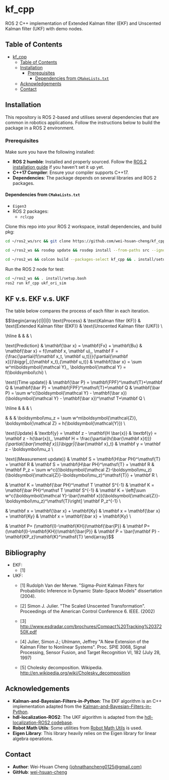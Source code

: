 # kf_cpp
ROS 2 C++ implementation of Extended Kalman filter (EKF) and Unscented Kalman filter (UKF) with demo nodes.

## Table of Contents

- [kf_cpp](#kf_cpp)
  - [Table of Contents](#table-of-contents)
  - [Installation](#installation)
    - [Prerequisites](#prerequisites)
      - [Dependencies from `CMakeLists.txt`](#dependencies-from-cmakeliststxt)
  - [Acknowledgements](#acknowledgements)
  - [Contact](#contact)


## Installation

This repository is ROS 2-based and utilises several dependencies that are common in robotics applications. Follow the instructions below to build the package in a ROS 2 environment.

### Prerequisites

Make sure you have the following installed:

- **ROS 2 humble**: Installed and properly sourced. Follow the [ROS 2 installation guide](https://docs.ros.org/en/humble/Installation.html) if you haven't set it up yet.
- **C++17 Compiler**: Ensure your compiler supports C++17.
- **Dependencies**: The package depends on several libraries and ROS 2 packages.

#### Dependencies from `CMakeLists.txt`

- `Eigen3`
- ROS 2 packages:
  - `rclcpp`

Clone this repo into your ROS 2 workspace, install dependencies, and build pkg:

```bash
cd ~/ros2_ws/src && git clone https://github.com/wei-hsuan-cheng/kf_cpp.git

cd ~/ros2_ws && rosdep update && rosdep install --from-paths src --ignore-src -r -y

cd ~/ros2_ws && colcon build --packages-select kf_cpp && . install/setup.bash
```

Run the ROS 2 node for test:

```bash
cd ~/ros2_ws && . install/setup.bash
ros2 run kf_cpp ukf_ori_sim
```


## KF v.s. EKF v.s. UKF

The table below compares the process of each filter in each iteration.

$$\begin{array}{l|l|l|l}
\text{Process}                      &
\text{Kalman filter (KF)}           & 
\text{Extended Kalman filter (EKF)} & 
\text{Unscented Kalman filter (UKF)} \\

\hline 
& & & \\

\text{Prediction} &
\mathbf{\bar x} = \mathbf{Fx} + \mathbf{Bu} & 
\mathbf{\bar x} = f(\mathbf x, \mathbf u),\, \mathbf F = {\frac{\partial{f(\mathbf x_t, \mathbf u_t)}}{\partial{\mathbf x}}}\biggr|_{{\mathbf x_t},{\mathbf u_t}} & 
\mathbf{\bar x} = \sum w^m\boldsymbol{\mathcal Y},\, \boldsymbol{\mathcal Y} = f(\boldsymbol\chi) \\

\text{(Time update)} &
\mathbf{\bar P} = \mathbf{FPF}^\mathsf{T}+\mathbf Q  & 
\mathbf{\bar P} = \mathbf{FPF}^\mathsf{T}+\mathbf Q  &
\mathbf{\bar P} = \sum w^c(\boldsymbol{\mathcal Y} - \mathbf{\bar x})(\boldsymbol{\mathcal Y} - \mathbf{\bar x})^\mathsf T+\mathbf Q \\

\hline
& & & \\

& & & \boldsymbol\mu_z = \sum w^m\boldsymbol{\mathcal{Z}}, \boldsymbol{\mathcal Z} =  h(\boldsymbol{\mathcal{Y}}) \\

\text{Update} &
\textbf{y} = \mathbf z - \mathbf{H \bar{x}} & 
\textbf{y} = \mathbf z - h(\bar{x}),\, \mathbf H = \frac{\partial{h(\bar{\mathbf x}_t)}}{\partial{\bar{\mathbf x}}}\biggr|_{\bar{\mathbf x}_t} &
\mathbf y = \mathbf z - \boldsymbol\mu_z \\

\text{(Measurement update)} &
\mathbf S = \mathbf{H\bar PH}^\mathsf{T} + \mathbf R & 
\mathbf S = \mathbf{H\bar PH}^\mathsf{T} + \mathbf R & 
\mathbf P_z = \sum w^c{(\boldsymbol{\mathcal Z}-\boldsymbol\mu_z)(\boldsymbol{\mathcal{Z}}-\boldsymbol\mu_z)^\mathsf{T}} + \mathbf R \\

& 
\mathbf K = \mathbf{\bar PH}^\mathsf T \mathbf S^{-1} & 
\mathbf K = \mathbf{\bar PH}^\mathsf T \mathbf S^{-1} &
\mathbf K = \left[\sum w^c(\boldsymbol{\mathcal Y}-\bar{\mathbf x})(\boldsymbol{\mathcal{Z}}-\boldsymbol\mu_z)^\mathsf{T}\right] \mathbf P_z^{-1} \\

&
\mathbf x = \mathbf{\bar x} + \mathbf{Ky} & 
\mathbf x = \mathbf{\bar x} + \mathbf{Ky} &
\mathbf x = \mathbf{\bar x} + \mathbf{Ky} \\

&
\mathbf P= (\mathbf{I}-\mathbf{KH})\mathbf{\bar{P}} & 
\mathbf P= (\mathbf{I}-\mathbf{KH})\mathbf{\bar{P}} &
\mathbf P = \bar{\mathbf P} - \mathbf{KP_z}\mathbf{K}^\mathsf{T}
\end{array}$$


## Bibliography
- EKF:
  - [1]
- UKF:
  - [1] Rudolph Van der Merwe. "Sigma-Point Kalman Filters for Probabilistic Inference in Dynamic State-Space Models" dissertation (2004).

  - [2] Simon J. Julier. "The Scaled Unscented Transformation". Proceedings of the American Control Conference 6. IEEE. (2002)

  - [3] http://www.esdradar.com/brochures/Compact%20Tracking%2037250X.pdf

  - [4] Julier, Simon J.; Uhlmann, Jeffrey "A New Extension of the Kalman  Filter to Nonlinear Systems". Proc. SPIE 3068, Signal Processing, Sensor Fusion, and Target Recognition VI, 182 (July 28, 1997)

  - [5] Cholesky decomposition. Wikipedia. http://en.wikipedia.org/wiki/Cholesky_decomposition

## Acknowledgements

- **Kalman-and-Bayesian-Filters-in-Python**: The EKF algorithm is an C++ implementation adapted from the [Kalman-and-Bayesian-Filters-in-Python](https://github.com/rlabbe/Kalman-and-Bayesian-Filters-in-Python).
- **hdl-localization-ROS2**: The UKF algorithm is adapted from the [hdl-localization-ROS2 codebase](https://github.com/pyc5714/hdl-localization-ROS2/blob/35de917029371c4de93fc8107ad25a09cca7b238/hdl_localization/include/kkl/alg/unscented_kalman_filter.hpp#L241).
- **Robot Math Utils**: Some utilities from [Robot Math Utils](https://github.com/wei-hsuan-cheng/robot_math_utils) is used.
- **Eigen Library**: This library heavily relies on the Eigen library for linear algebra operations.

## Contact

- **Author**: Wei-Hsuan Cheng [(johnathancheng0125@gmail.com)](mailto:johnathancheng0125@gmail.com)
- **GitHub**: [wei-hsuan-cheng](https://github.com/wei-hsuan-cheng)


